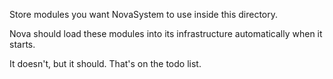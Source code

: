 Store modules you want NovaSystem to use inside this directory.

Nova should load these modules into its infrastructure automatically when it starts.

It doesn't, but it should. That's on the todo list.